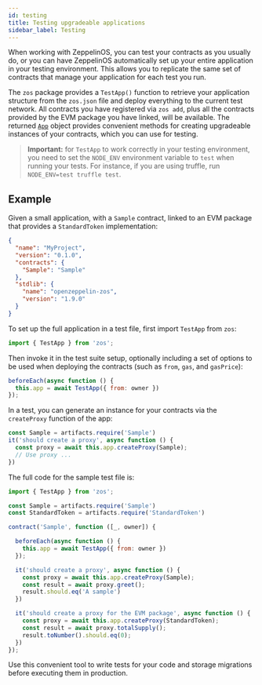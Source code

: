 ```yaml
---
id: testing
title: Testing upgradeable applications
sidebar_label: Testing
---
```


When working with ZeppelinOS, you can test your contracts as you usually do, or you can have ZeppelinOS automatically set up your entire application in your testing environment. This allows you to replicate the same set of contracts that manage your application for each test you run.

The `zos` package provides a `TestApp()` function to retrieve your application structure from the `zos.json` file and deploy everything to the current test network. All contracts you have registered via `zos add`, plus all the contracts provided by the EVM package you have linked, will be available. The returned [`App`](https://github.com/zeppelinos/zos-lib/blob/master/src/app/App.js) object provides convenient methods for creating upgradeable instances of your contracts, which you can use for testing.

> **Important:** for `TestApp` to work correctly in your testing environment, you need to set the `NODE_ENV` environment variable to `test` when running your tests. For instance, if you are using truffle, run `NODE_ENV=test truffle test`.

## Example

Given a small application, with a `Sample` contract, linked to an EVM package that provides a `StandardToken` implementation:

```json
{
  "name": "MyProject",
  "version": "0.1.0",
  "contracts": {
    "Sample": "Sample"
  },
  "stdlib": {
    "name": "openzeppelin-zos",
    "version": "1.9.0"
  }
}
```

To set up the full application in a test file, first import `TestApp` from `zos`:
```js
import { TestApp } from 'zos';
```

Then invoke it in the test suite setup, optionally including a set of options to be used when deploying the contracts (such as `from`, `gas`, and `gasPrice`):
```js
beforeEach(async function () {
  this.app = await TestApp({ from: owner })
});
```

In a test, you can generate an instance for your contracts via the `createProxy` function of the app:

```js
const Sample = artifacts.require('Sample')
it('should create a proxy', async function () {
  const proxy = await this.app.createProxy(Sample);
  // Use proxy ...
})
```

The full code for the sample test file is:

```js
import { TestApp } from 'zos';

const Sample = artifacts.require('Sample')
const StandardToken = artifacts.require('StandardToken')

contract('Sample', function ([_, owner]) {

  beforeEach(async function () {
    this.app = await TestApp({ from: owner })
  });

  it('should create a proxy', async function () {
    const proxy = await this.app.createProxy(Sample);
    const result = await proxy.greet();
    result.should.eq('A sample')
  })

  it('should create a proxy for the EVM package', async function () {
    const proxy = await this.app.createProxy(StandardToken);
    const result = await proxy.totalSupply();
    result.toNumber().should.eq(0);
  })
});
```

Use this convenient tool to write tests for your code and storage migrations before executing them in production.
